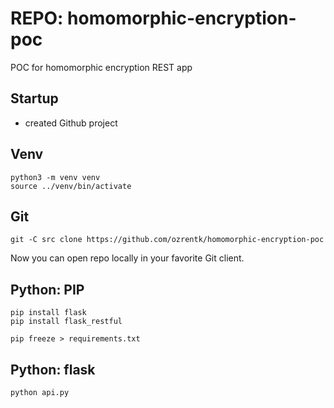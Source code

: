 # REPO: homomorphic-encryption-poc

POC for homomorphic encryption REST app

## Startup

- created Github project

## Venv

```
python3 -m venv venv
source ../venv/bin/activate
```

## Git

```
git -C src clone https://github.com/ozrentk/homomorphic-encryption-poc
```

Now you can open repo locally in your favorite Git client.

## Python: PIP

```
pip install flask
pip install flask_restful

pip freeze > requirements.txt
```

## Python: flask

```
python api.py
```

